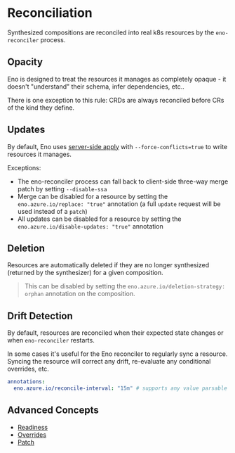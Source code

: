 # Reconciliation

Synthesized compositions are reconciled into real k8s resources by the `eno-reconciler` process.

## Opacity

Eno is designed to treat the resources it manages as completely opaque - it doesn't "understand" their schema, infer dependencies, etc..

There is one exception to this rule: CRDs are always reconciled before CRs of the kind they define.

## Updates

By default, Eno uses [server-side apply](https://kubernetes.io/docs/reference/using-api/server-side-apply/) with `--force-conflicts=true` to write resources it manages.

Exceptions:

- The eno-reconciler process can fall back to client-side three-way merge patch by setting `--disable-ssa`
- Merge can be disabled for a resource by setting the `eno.azure.io/replace: "true"` annotation (a full `update` request will be used instead of a `patch`)
- All updates can be disabled for a resource by setting the `eno.azure.io/disable-updates: "true"` annotation

## Deletion

Resources are automatically deleted if they are no longer synthesized (returned by the synthesizer) for a given composition.

> This can be disabled by setting the `eno.azure.io/deletion-strategy: orphan` annotation on the composition.

## Drift Detection

By default, resources are reconciled when their expected state changes or when `eno-reconciler` restarts.

In some cases it's useful for the Eno reconciler to regularly sync a resource. 
Syncing the resource will correct any drift, re-evaluate any conditional overrides, etc.

```yaml
annotations:
  eno.azure.io/reconcile-interval: "15m" # supports any value parsable by Go's `time.ParseDuration`
```

## Advanced Concepts

- [Readiness](./readiness.md)
- [Overrides](./overrides.md)
- [Patch](./patch.md)

